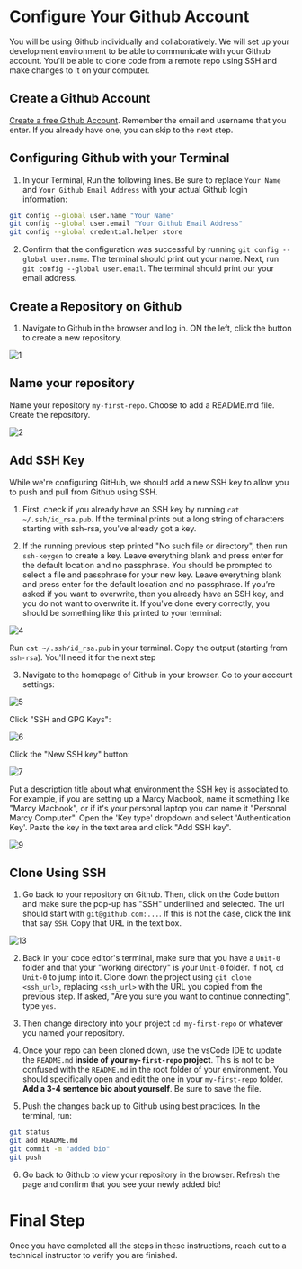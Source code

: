 # Configure Your Github Account

You will be using Github individually and collaboratively. We will set up your development environment to be able to communicate with your Github account. You'll be able to clone code from a remote repo using SSH and make changes to it on your computer.

## Create a Github Account

[Create a free Github Account](https://github.com/join). Remember the email and username that you enter. If you already have one, you can skip to the next step.

## Configuring Github with your Terminal

1. In your Terminal, Run the following lines. Be sure to replace `Your Name` and `Your Github Email Address` with your actual Github login information:

```sh
git config --global user.name "Your Name"
git config --global user.email "Your Github Email Address"
git config --global credential.helper store
```

2. Confirm that the configuration was successful by running `git config --global user.name`. The terminal should print out your name. Next, run `git config --global user.email`. The terminal should print our your email address.

## Create a Repository on Github

1. Navigate to Github in the browser and log in. ON the left, click the button to create a new repository.

![1](./assets/1.png)

## Name your repository
Name your repository `my-first-repo`. Choose to add a README.md file. Create the repository.

![2](./assets/2.png)

## Add SSH Key

While we're configuring GitHub, we should add a new SSH key to allow you to push and pull from Github using SSH. 

1. First, check if you already have an SSH key by running `cat ~/.ssh/id_rsa.pub`. If the terminal prints out a long string of characters starting with ssh-rsa, you've already got a key.

2. If the running previous step printed "No such file or directory", then run `ssh-keygen` to create a key. Leave everything blank and press enter for the default location and no passphrase. You should be prompted to select a file and passphrase for your new key. Leave everything blank and press enter for the default location and no passphrase. If you’re asked if you want to overwrite, then you already have an SSH key, and you do not want to overwrite it. If you've done every correctly, you should be something like this printed to your terminal:

![4](./assets/4.png)

Run `cat ~/.ssh/id_rsa.pub` in your terminal. Copy the output (starting from `ssh-rsa`). You'll need it for the next step

3. Navigate to the homepage of Github in your browser. Go to your account settings:

![5](./assets/5.png)

Click "SSH and GPG Keys":

![6](./assets/6.png)

Click the "New SSH key" button:

![7](./assets/7.png)

Put a description title about what environment the SSH key is associated to. For example, if you are setting up a Marcy Macbook, name it something like "Marcy Macbook", or if it's your personal laptop you can name it "Personal Marcy Computer". Open the 'Key type' dropdown and select 'Authentication Key'. Paste the key in the text area and click "Add SSH key".

![9](./assets/9.png)

## Clone Using SSH

1. Go back to your repository on Github. Then, click on the Code button and make sure the pop-up has "SSH" underlined and selected. The url should start with `git@github.com:...`. If this is not the case, click the link that say `SSH`. Copy that URL in the text box.

![13](./assets/13.png)

2. Back in your code editor's terminal, make sure that you have a `Unit-0` folder and that your "working directory" is your `Unit-0` folder. If not, `cd Unit-0` to jump into it. Clone down the project using `git clone <ssh_url>`, replacing `<ssh_url>` with the URL you copied from the previous step. If asked, "Are you sure you want to continue connecting", type `yes`. 

3. Then change directory into your project `cd my-first-repo` or whatever you named your repository. 

4. Once your repo can been cloned down, use the vsCode IDE to update the `README.md` **inside of your `my-first-repo` project**. This is not to be confused with the `README.md` in the root folder of your environment. You should specifically open and edit the one in your `my-first-repo` folder. **Add a 3-4 sentence bio about yourself**. Be sure to save the file.

5. Push the changes back up to Github using best practices. In the terminal, run:
```sh
git status
git add README.md
git commit -m "added bio"
git push
```
6. Go back to Github to view your repository in the browser. Refresh the page and confirm that you see your newly added bio!

# Final Step

Once you have completed all the steps in these instructions, reach out to a technical instructor to verify you are finished. 
